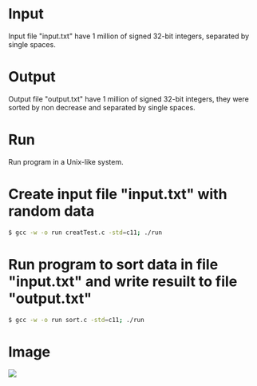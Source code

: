 # Input
Input file "input.txt" have 1 million of signed 32-bit integers, separated by single spaces.

# Output
Output file "output.txt" have 1 million of signed 32-bit integers, they were sorted by non decrease and separated by single spaces.

# Run
Run program in a Unix-like system.

# Create input file "input.txt" with random data
```bash
$ gcc -w -o run creatTest.c -std=c11; ./run
```

# Run program to sort data in file "input.txt" and write resuilt to file "output.txt"
```bash
$ gcc -w -o run sort.c -std=c11; ./run
```

# Image
<img src="http://i.imgur.com/dKaheaB.png?1">	
